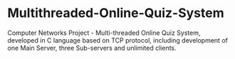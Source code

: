 # Multithreaded-Online-Quiz-System
Computer Networks Project - Multi-threaded Online Quiz System, developed in C language based on TCP protocol, including development of one Main Server, three Sub-servers and unlimited clients.
